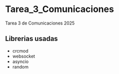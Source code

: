 # Tarea_3_Comunicaciones
Tarea 3 de Comunicaciones 2025

## Librerias usadas
- crcmod
- websocket
- asyncio
- random